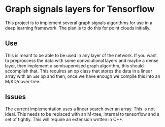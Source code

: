 # Graph signals layers for Tensorflow

This project is to implement several graph signals algorithms for use in a deep learning framework. The plan is to do this for point clouds initially. 

## Use 

This is meant to be able to be used in any layer of the network. If you want to preproccess the data with some convolutional layers and maybe a dense layer, then implement a semisupervised graph algorithm, this should accomplish that. This requires an op class that stores the data in a linear array with an `add` op and then, once we have enough we compile this into an M/KD/cover-tree. 

## Issues

The current implementation uses a linear search over an array. This is not ideal. This needs to be replaced with an M-tree, internal to tensorflow and a set of tightly. This will require an extension written in C++. 
